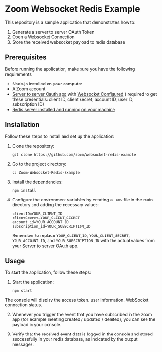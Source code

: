 # Zoom Websocket Redis Example

This repository is a sample application that demonstrates how to:
1. Generate a server to server OAuth Token
2. Open a Websocket Connection
3. Store the received websocket payload to redis database

## Prerequisites

Before running the application, make sure you have the following requirements:

- Node.js installed on your computer
- A Zoom account 
- [Server to server Oauth app](https://developers.zoom.us/docs/internal-apps/create/) with [Websocket Configured](https://developers.zoom.us/docs/api/rest/websockets/)  ( required to get these credentials: client ID, client secret, account ID, user ID, subscription ID)
- [Redis server installed and running on your machine](https://redis.io/docs/getting-started/installation/install-redis-on-mac-os/)

## Installation

Follow these steps to install and set up the application:

1. Clone the repository:

   ```
   git clone https://github.com/zoom/websocket-redis-example
   ```

2. Go to the project directory:

   ```
   cd Zoom-Websocket-Redis-Example
   ```

3. Install the dependencies:

   ```
   npm install
   ```

4. Configure the environment variables by creating a `.env` file in the main directory and adding the necessary values:

   ```
   clientID=YOUR_CLIENT_ID
   clientSecret=YOUR_CLIENT_SECRET
   account_id=YOUR_ACCOUNT_ID
   subscription_id=YOUR_SUBSCRIPTION_ID
   ```

   Remember to replace `YOUR_CLIENT_ID`, `YOUR_CLIENT_SECRET`, `YOUR_ACCOUNT_ID`, and `YOUR_SUBSCRIPTION_ID` with the actual values from your Server to server OAuth app.

## Usage

To start the application, follow these steps:

1. Start the application:

   ```
   npm start
   ```

The console will display the access token, user information, WebSocket connection status.

2. Whenever you trigger the event that you have subscribed in the zoom app (for example meeting created / updated / deleted), you can see the payload in your console.

3. Verify that the received event data is logged in the console and stored successfully in your redis database, as indicated by the output messages.
